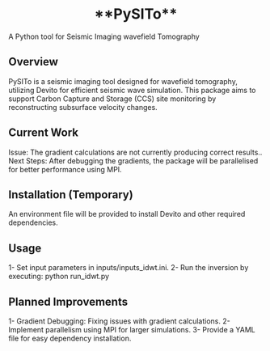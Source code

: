 <h1 align="center">**PySITo**</h1>

A Python tool for Seismic Imaging wavefield Tomography

## Overview

PySITo is a seismic imaging tool designed for wavefield tomography, utilizing Devito for efficient seismic wave simulation. This package aims to support Carbon Capture and Storage (CCS) site monitoring by reconstructing subsurface velocity changes.

## Current Work

Issue: The gradient calculations are not currently producing correct results..
Next Steps: After debugging the gradients, the package will be parallelised for better performance using MPI.

## Installation (Temporary)

An  environment file will be provided to install Devito and other required dependencies.

## Usage

1- Set input parameters in inputs/inputs_idwt.ini.
2- Run the inversion by executing:
    python run_idwt.py

## Planned Improvements

1- Gradient Debugging: Fixing issues with gradient calculations.
2- Implement parallelism using MPI for larger simulations.
3- Provide a YAML file for easy dependency installation.
